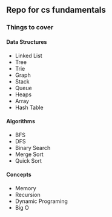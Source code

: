 ## Repo for cs fundamentals

### Things to cover
#### Data Structures
- Linked List
- Tree
- Trie
- Graph
- Stack 
- Queue
- Heaps
- Array
- Hash Table

#### Algorithms
- BFS
- DFS
- Binary Search
- Merge Sort
- Quick Sort

#### Concepts
- Memory
- Recursion 
- Dynamic Programing
- Big O

